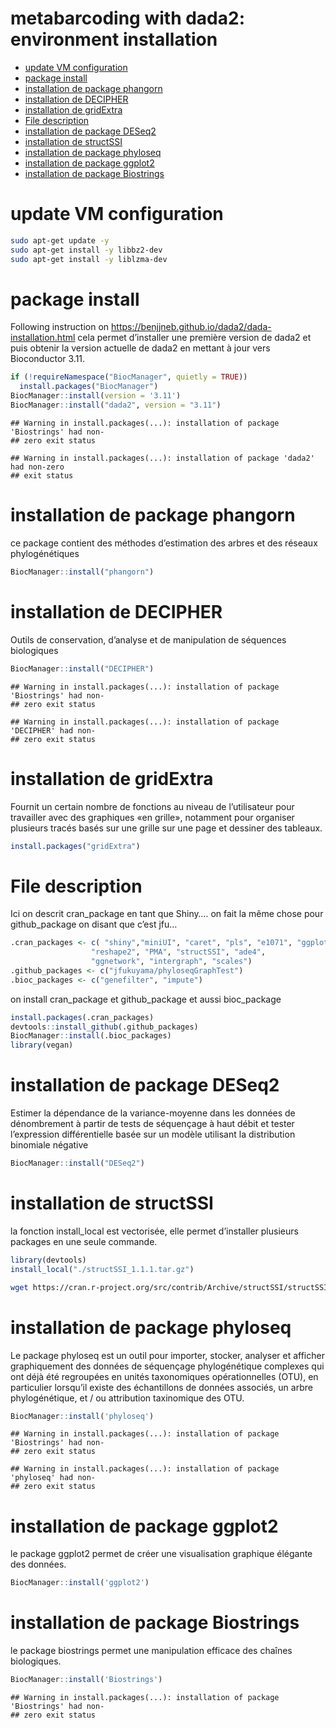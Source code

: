 metabarcoding with dada2: environment installation
================

  - [update VM configuration](#update-vm-configuration)
  - [package install](#package-install)
  - [installation de package
    phangorn](#installation-de-package-phangorn)
  - [installation de DECIPHER](#installation-de-decipher)
  - [installation de gridExtra](#installation-de-gridextra)
  - [File description](#file-description)
  - [installation de package DESeq2](#installation-de-package-deseq2)
  - [installation de structSSI](#installation-de-structssi)
  - [installation de package
    phyloseq](#installation-de-package-phyloseq)
  - [installation de package ggplot2](#installation-de-package-ggplot2)
  - [installation de package
    Biostrings](#installation-de-package-biostrings)

# update VM configuration

``` bash
sudo apt-get update -y 
sudo apt-get install -y libbz2-dev
sudo apt-get install -y liblzma-dev
```

# package install

Following instruction on
<https://benjjneb.github.io/dada2/dada-installation.html> cela permet
d’installer une première version de dada2 et puis obtenir la version
actuelle de dada2 en mettant à jour vers Bioconductor 3.11.

``` r
if (!requireNamespace("BiocManager", quietly = TRUE))
  install.packages("BiocManager")
BiocManager::install(version = '3.11')
BiocManager::install("dada2", version = "3.11")
```

    ## Warning in install.packages(...): installation of package 'Biostrings' had non-
    ## zero exit status

    ## Warning in install.packages(...): installation of package 'dada2' had non-zero
    ## exit status

# installation de package phangorn

ce package contient des méthodes d’estimation des arbres et des réseaux
phylogénétiques

``` r
BiocManager::install("phangorn")
```

# installation de DECIPHER

Outils de conservation, d’analyse et de manipulation de séquences
biologiques

``` r
BiocManager::install("DECIPHER")
```

    ## Warning in install.packages(...): installation of package 'Biostrings' had non-
    ## zero exit status

    ## Warning in install.packages(...): installation of package 'DECIPHER' had non-
    ## zero exit status

# installation de gridExtra

Fournit un certain nombre de fonctions au niveau de l’utilisateur pour
travailler avec des graphiques «en grille», notamment pour organiser
plusieurs tracés basés sur une grille sur une page et dessiner des
tableaux.

``` r
install.packages("gridExtra")
```

# File description

Ici on descrit cran\_package en tant que Shiny…. on fait la même chose
pour github\_package on disant que c’est jfu…

``` r
.cran_packages <- c( "shiny","miniUI", "caret", "pls", "e1071", "ggplot2", "randomForest", "dplyr", "ggrepel", "nlme", "devtools",
                  "reshape2", "PMA", "structSSI", "ade4",
                  "ggnetwork", "intergraph", "scales")
.github_packages <- c("jfukuyama/phyloseqGraphTest")
.bioc_packages <- c("genefilter", "impute")
```

on install cran\_package et github\_package et aussi bioc\_package

``` r
install.packages(.cran_packages)
devtools::install_github(.github_packages)
BiocManager::install(.bioc_packages)
library(vegan)
```

# installation de package DESeq2

Estimer la dépendance de la variance-moyenne dans les données de
dénombrement à partir de tests de séquençage à haut débit et tester
l’expression différentielle basée sur un modèle utilisant la
distribution binomiale négative

``` r
BiocManager::install("DESeq2")
```

# installation de structSSI

la fonction install\_local est vectorisée, elle permet d’installer
plusieurs packages en une seule commande.

``` r
library(devtools)
install_local("./structSSI_1.1.1.tar.gz")
```

``` bash
wget https://cran.r-project.org/src/contrib/Archive/structSSI/structSSI_1.1.1.tar.gz
```

# installation de package phyloseq

Le package phyloseq est un outil pour importer, stocker, analyser et
afficher graphiquement des données de séquençage phylogénétique
complexes qui ont déjà été regroupées en unités taxonomiques
opérationnelles (OTU), en particulier lorsqu’il existe des échantillons
de données associés, un arbre phylogénétique, et / ou attribution
taxinomique des OTU.

``` r
BiocManager::install('phyloseq')
```

    ## Warning in install.packages(...): installation of package 'Biostrings' had non-
    ## zero exit status

    ## Warning in install.packages(...): installation of package 'phyloseq' had non-
    ## zero exit status

# installation de package ggplot2

le package ggplot2 permet de créer une visualisation graphique élégante
des données.

``` r
BiocManager::install('ggplot2')
```

# installation de package Biostrings

le package biostrings permet une manipulation efficace des chaînes
biologiques.

``` r
BiocManager::install('Biostrings')
```

    ## Warning in install.packages(...): installation of package 'Biostrings' had non-
    ## zero exit status
